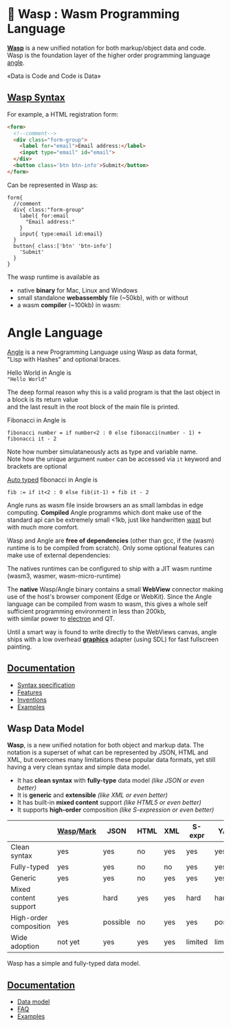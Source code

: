 # 🐝 Wasp : Wasm Programming Language  

 **[Wasp](https://github.com/pannous/wasp/wiki)** is a new unified notation for both markup/object data and code.  
 Wasp is the foundation layer of the higher order programming language [angle](https://github.com/pannous/angle).
 
«Data is Code and Code is Data»

## [Wasp Syntax](https://github.com/pannous/wasp/wiki/syntax)

For example, a HTML registration form:

```html
<form>
  <!--comment-->
  <div class="form-group">
    <label for="email">Email address:</label>
    <input type="email" id="email">
  </div>
  <button class='btn btn-info'>Submit</button>
</form>
```
Can be represented in Wasp as:
```text
form{                                 
  //comment                          
  div{ class:"form-group"             
    label{ for:email                  
      "Email address:"                
    }
    input{ type:email id:email}     
  }
  button{ class:['btn' 'btn-info']  
    'Submit'                        
  }
}
```

The wasp runtime is available as
* native **binary** for Mac, Linux and Windows
* small standalone **webassembly** file (~50kb), with or without  
* a wasm **compiler** (~100kb) in wasm:

# Angle Language

[Angle](https://github.com/pannous/wasp/wiki/angle) is a new Programming Language using Wasp as data format,  
"Lisp with Hashes" and optional braces.

Hello World in Angle is  
`"Hello World"`  

The deep formal reason why this is a valid program is that the last object in a block is its return value  
and the last result in the root block of the main file is printed.

Fibonacci in Angle is
```
fibonacci number = if number<2 : 0 else fibonacci(number - 1) + fibonacci it - 2
```

Note how number simulataneously acts as type and variable name.  
Note how the unique argument `number` can be accessed via `it` keyword and brackets are optional

[Auto typed](https://github.com/pannous/wasp/wiki/type-inference) fibonacci in Angle is
```
fib := if it<2 : 0 else fib(it-1) + fib it - 2
```

Angle runs as wasm file inside browsers an as small lambdas in edge computing.
**Compiled** Angle programms which dont make use of the standard api can be extremely small <1kb, just like handwritten [wast](https://www.richinfante.com/2020/01/03/webassembly-examples) but with much more comfort.

Wasp and Angle are **free of dependencies** (other than gcc, if the (wasm) runtime is to be compiled from scratch).
Only some optional features can make use of external dependencies:

The natives runtimes can be configured to ship with a JIT wasm runtime (wasm3, wasmer, wasm-micro-runtime) 

The **native** Wasp/Angle binary contains a small **WebView** connector making use of the host's browser component (Edge or WebKit).
Since the Angle language can be compiled from wasm to wasm, this gives a whole self sufficient programming environment in less than 200kb,  
with similar power to [electron](https://www.electronjs.org/) and QT. 

Until a smart way is found to write directly to the WebViews canvas, angle ships with a low overhead **[graphics](https://github.com/pannous/wasp/wiki/graphics)** adapter (using SDL) for fast fullscreen painting. 


## [Documentation](https://github.com/pannous/wasp/wiki/)
- [Syntax specification](https://github.com/pannous/wasp/wiki/syntax)
- [Features](https://github.com/pannous/wasp/wiki/features)
- [Inventions](https://github.com/pannous/wasp/wiki/Inventions)
- [Examples](https://github.com/pannous/wasp/wiki/Examples)


## Wasp Data Model


**Wasp**, is a new unified notation for both object and markup data. The notation is a superset of what can be represented by JSON, HTML and XML, but overcomes many limitations these popular data formats, yet still having a very clean syntax and simple data model.

- It has **clean syntax** with **fully-type** data model *(like JSON or even better)*
- It is **generic** and **extensible** *(like XML or even better)*
- It has built-in **mixed content** support *(like HTML5 or even better)*
- It supports **high-order** composition *(like S-expression or even better)*

|                        | [Wasp](https://github.com/pannous/wasp/wiki)/[Mark](https://github.com/henry-luo/mark)                           | JSON     | HTML | XML                            | S-expr                             | YAML                                  |
| ---------------------- | ------------------------------ | -------- | ---- | ------------------------------ | ---------------------------------- | ------------------------------------- |
| Clean syntax           | yes | yes| no   | yes | yes| yes|
| Fully-typed            | yes | yes| no   | no| yes| yes |
| Generic                | yes | yes| no   | yes | yes| yes |
| Mixed content support  | yes | hard     | yes | yes | hard | hard                                  |
| High-order composition | yes | possible | no   | yes | yes| possible                              |
| Wide adoption          | not yet | yes| yes | yes | limited                            | limited                               |


Wasp has a simple and fully-typed data model. 
## [Documentation](https://github.com/pannous/wasp/wiki/)

- [Data model](https://github.com/pannous/wasp/wiki/data)
- [FAQ](https://github.com/pannous/wasp/wiki/FAQ)
- [Examples](https://github.com/pannous/wasp/wiki/Examples)



